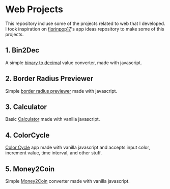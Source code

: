 <!-- 
    TODO(#2): add project readme to all projects 
-->
# Web Projects 
This repository incluse some of the projects related to web that I developed.  
I took inspiration on [florinpop17](https://github.com/florinpop17/app-ideas)'s 
app ideas repository to make some of this projects.

## 1. Bin2Dec
A simple [binary to decimal](./bin2dec) value converter, made with javascript.

## 2. Border Radius Previewer
Simple [border radius previewer](./border-radius) made with javascript.

## 3. Calculator
Basic [Calculator](./calculator) made with vanilla javascript.

## 4. ColorCycle 
[Color Cycle](./color-cycle) app made with vanilla javascript and accepts input 
color, increment value, time interval, and other stuff.

## 5. Money2Coin 
Simple [Money2Coin](./money2coins) converter made with vanilla javascript.
